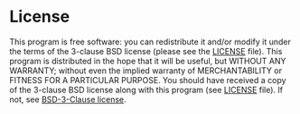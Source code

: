 # License

This program is free software: you can redistribute it and/or modify it under the terms of the 3-clause BSD license
(please see the [LICENSE](https://github.com/automl/HyperSHAP/blob/main/LICENSE) file).
This program is distributed in the hope that it will be useful, but WITHOUT ANY WARRANTY;
without even the implied warranty of MERCHANTABILITY or FITNESS FOR A PARTICULAR PURPOSE.
You should have received a copy of the 3-clause BSD license along with this program
(see [LICENSE](https://github.com/automl/HyperSHAP/blob/main/LICENSE) file). If not, see [BSD-3-Clause license](https://opensource.org/license/BSD-3-Clause).
